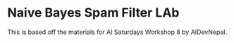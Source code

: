 # Naive Bayes Spam Filter LAb
This is based off the materials for AI Saturdays Workshop 8 by AIDevNepal. 
